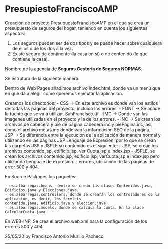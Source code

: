 # PresupiestoFranciscoAMP
Creación de proyecto PresupuestoFranciscoAMP en el que se crea un presupuesto de seguros del hogar, teniendo en cuenta los siguientes aspectos: 

1. Los seguros pueden ser de dos tipos y se puede hacer sobre cualquiera de ellos o de los dos a la vez.
2. Existe seguro de continente (la casa en si) o de contenido (lo que contiene la casa).

Nombre de la agencia de **Seguros Gestoria de Seguros NORMAS**.

Se estrutura de la siguiente manera:

Dentro de Web Pages añadimos archivo index.html, donde va un menú que en que dá a elegir como queremos ejecutar
la aplicación.

Creamos los directorios:
	- CSS -> En este archivo es donde van los estilos de todas las páginas del proyecto, incluido los errores.
	- FONT ->  Se añade la fuente que se vá a utilizar. SanFrancisco.ttf
	- IMG -> Donde van las imagenes utilizadas en el proyecto y la de los errores.
	- INC -> Se crean los archivos de cabecera y pie de página cabecera.inc y piePagina.inc, así como el archivo metas.inc
           donde van la información SEO de la página.
	- JSP -> Se diferencia entre la ejecución de la aplicación de manera normal y utilizando en las páginas JSP Lenguaje de 
           Expresion, por lo que se crean las carpetas JSP y JSPLE su contenido es el siguiente:
			- JSP, se crean los archivos contenido.jsp, edificio.jsp, ver Cuota.jsp e index.jsp 
			- JSPLE, se crean los archivos contenido.jsp, edificio.jsp, 
			  verCuota.jsp e index.jsp pero utilizando Lenguaje de expresión.
			- errores, ubicación de las páginas de error 500 y 404.

En Source Packages,los paquetes:

	- es.albarregas.beans, dentro se crean las clases Contenidos.java, Edificios.java y Elecciones.java.
	- es.albarregas.controllers, donde se crearán los controladores de la aplicación, es decir, los Servlets
    contenido.java, edificio.java y eleccion.java
	- es.albarregas.models, donde se calcula la cuota. En la clase CalcularCuota.java

En WEB-INF:
Se crea el archivo web.xml para la configuración de los errores 500 y 404.

25/05/20
by Francisco Antonio Murillo Pacheco

-------------------------------------------------------------------------------------------------------------------------
